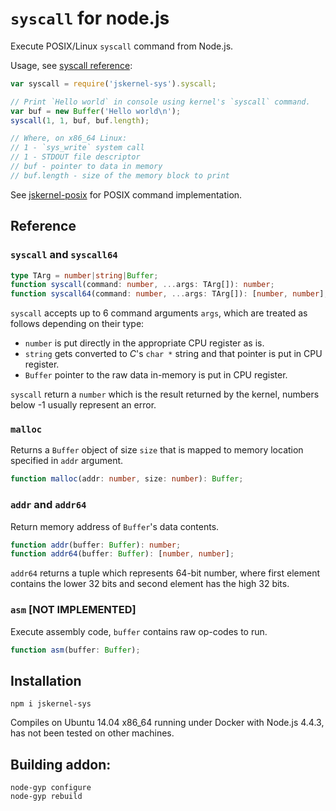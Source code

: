 # `syscall` for node.js

Execute POSIX/Linux `syscall` command from Node.js.

Usage, see [syscall reference](https://filippo.io/linux-syscall-table/):

```js
var syscall = require('jskernel-sys').syscall;

// Print `Hello world` in console using kernel's `syscall` command.
var buf = new Buffer('Hello world\n');
syscall(1, 1, buf, buf.length);

// Where, on x86_64 Linux:
// 1 - `sys_write` system call
// 1 - STDOUT file descriptor
// buf - pointer to data in memory
// buf.length - size of the memory block to print
```

See [jskernel-posix](http://www.npmjs.com/package/jskernel-posix) for POSIX command implementation.

## Reference

### `syscall` and `syscall64`

```ts
type TArg = number|string|Buffer;
function syscall(command: number, ...args: TArg[]): number;
function syscall64(command: number, ...args: TArg[]): [number, number];
```

`syscall` accepts up to 6 command arguments `args`, which are treated as
follows depending on their type:

 - `number` is put directly in the appropriate CPU register as is.
 - `string` gets converted to *C*'s `char *` string and that pointer is put in CPU register.
 - `Buffer` pointer to the raw data in-memory is put in CPU register.
    
`syscall` return a `number` which is the result returned by the kernel,
numbers below -1 usually represent an error.

### `malloc`

Returns a `Buffer` object of size `size` that is mapped to memory location
specified in `addr` argument.

```ts
function malloc(addr: number, size: number): Buffer;
```

### `addr` and `addr64`

Return memory address of `Buffer`'s data contents.

```ts
function addr(buffer: Buffer): number;
function addr64(buffer: Buffer): [number, number];
```
    
`addr64` returns a tuple which represents 64-bit number, where first element contains the lower
32 bits and second element has the high 32 bits.

### `asm`  [NOT IMPLEMENTED]

Execute assembly code, `buffer` contains raw op-codes to run. 

```ts
function asm(buffer: Buffer);
```
    
## Installation

    npm i jskernel-sys
    
Compiles on Ubuntu 14.04 x86_64 running under Docker with Node.js 4.4.3, has not
been tested on other machines.
    
## Building addon:
    
    node-gyp configure
    node-gyp rebuild
